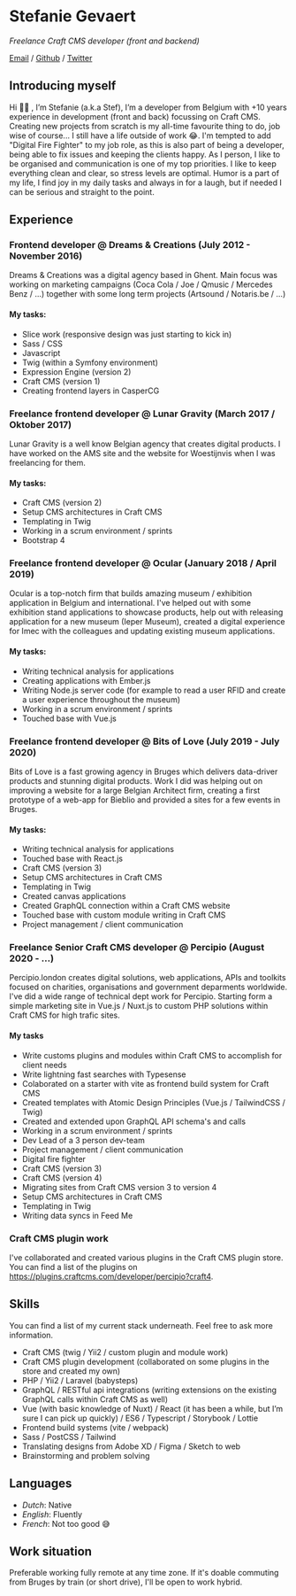 # Stefanie Gevaert

*Freelance Craft CMS developer (front and backend)*

[Email](stefanie@koeketienedesign.be) / [Github](https://github.com/cookie10codes) / [Twitter](https://twitter.com/cookie10codes)

## Introducing myself
Hi 👋🏼 , I’m Stefanie (a.k.a Stef), I’m a developer from Belgium with +10 years experience in development (front and back) focussing on Craft CMS. Creating new projects from scratch is my all-time favourite thing to do, job wise of course... I still have a life outside of work 😂. I'm tempted to add "Digital Fire Fighter" to my job role, as this is also part of being a developer, being able to fix issues and keeping the clients happy. As I person, I like to be organised and communication is one of my top priorities. I like to keep everything clean and clear, so stress levels are optimal. Humor is a part of my life, I find joy in my daily tasks and always in for a laugh, but if needed I can be serious and straight to the point.

## Experience
### Frontend developer @ Dreams & Creations (July 2012 - November 2016)
Dreams & Creations was a digital agency based in Ghent. Main focus was working on marketing campaigns (Coca Cola / Joe / Qmusic / Mercedes Benz / ...) together with some long term projects (Artsound / Notaris.be / ...)

#### My tasks:
- Slice work (responsive design was just starting to kick in)
- Sass / CSS
- Javascript
- Twig (within a Symfony environment)
- Expression Engine (version 2)
- Craft CMS (version 1)
- Creating frontend layers in CasperCG

### Freelance frontend developer @ Lunar Gravity (March 2017 / Oktober 2017)
Lunar Gravity is a well know Belgian agency that creates digital products. I have worked on the AMS site and the website for Woestijnvis when I was freelancing for them.

#### My tasks:
- Craft CMS (version 2)
- Setup CMS architectures in Craft CMS
- Templating in Twig
- Working in a scrum environment / sprints
- Bootstrap 4

### Freelance frontend developer @ Ocular (January 2018 / April 2019)
Ocular is a top-notch firm that builds amazing museum / exhibition application in Belgium and international. I've helped out with some exhibition stand applications to showcase products, help out with releasing application for a new museum (Ieper Museum), created a digital experience for Imec with the colleagues and updating existing museum applications.

#### My tasks:
- Writing technical analysis for applications
- Creating applications with Ember.js
- Writing Node.js server code (for example to read a user RFID and create a user experience throughout the museum)
- Working in a scrum environment / sprints
- Touched base with Vue.js

### Freelance frontend developer @ Bits of Love (July 2019 - July 2020)
Bits of Love is a fast growing agency in Bruges which delivers data-driver products and stunning digital products. Work I did was helping out on improving a website for a large Belgian Architect firm, creating a first prototype of a web-app for Bieblio and provided a sites for a few events in Bruges.

#### My tasks:
- Writing technical analysis for applications
- Touched base with React.js
- Craft CMS (version 3)
- Setup CMS architectures in Craft CMS
- Templating in Twig
- Created canvas applications
- Created GraphQL connection within a Craft CMS website
- Touched base with custom module writing in Craft CMS
- Project management / client communication

### Freelance Senior Craft CMS developer @ Percipio (August 2020 - ...)
Percipio.london creates digital solutions, web applications, APIs and toolkits focused on charities, organisations and government deparments worldwide. I've did a wide range of technical dept work for Percipio. Starting form a simple marketing site in Vue.js / Nuxt.js to custom PHP solutions within Craft CMS for high trafic sites. 

#### My tasks
- Write customs plugins and modules within Craft CMS to accomplish for client needs
- Write lightning fast searches with Typesense
- Colaborated on a starter with vite as frontend build system for Craft CMS
- Created templates with Atomic Design Principles (Vue.js / TailwindCSS / Twig)
- Created and extended upon GraphQL API schema's and calls
- Working in a scrum environment / sprints
- Dev Lead of a 3 person dev-team 
- Project management / client communication
- Digital fire fighter
- Craft CMS (version 3)
- Craft CMS (version 4)
- Migrating sites from Craft CMS version 3 to version 4
- Setup CMS architectures in Craft CMS
- Templating in Twig
- Writing data syncs in Feed Me

### Craft CMS plugin work
I've collaborated and created various plugins in the Craft CMS plugin store. You can find a list of the plugins on https://plugins.craftcms.com/developer/percipio?craft4. 

## Skills
You can find a list of my current stack underneath. Feel free to ask more information.

- Craft CMS (twig / Yii2 / custom plugin and module work)
- Craft CMS plugin development (collaborated on some plugins in the store and created my own)
- PHP / Yii2 / Laravel (babysteps)
- GraphQL / RESTful api integrations (writing extensions on the existing GraphQL calls within Craft CMS as well)
- Vue (with basic knowledge of Nuxt) / React (it has been a while, but I’m sure I can pick up quickly) / ES6 / Typescript / Storybook / Lottie
- Frontend build systems (vite / webpack)
- Sass / PostCSS / Tailwind
- Translating designs from Adobe XD / Figma / Sketch to web
- Brainstorming and problem solving

## Languages
- _Dutch_: Native
- _English_: Fluently
- _French_: Not too good 😅

## Work situation
Preferable working fully remote at any time zone. If it's doable commuting from Bruges by train (or short drive), I'll be open to work hybrid.
